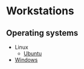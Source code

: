 # Workstations

## Operating systems

* Linux
  * [Ubuntu](ubuntu/ubuntu.md)
* [Windows](windows/windows.md)
